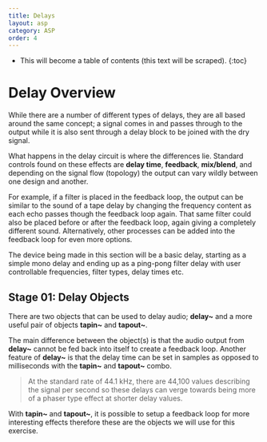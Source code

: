 ```yaml
---
title: Delays
layout: asp
category: ASP
order: 4
---
```


* This will become a table of contents (this text will be scraped).
{:toc}


# Delay Overview

While there are a number of different types of delays, they are all based around the same concept; a signal comes in and passes through to the output while it is also sent through a delay block to be joined with the dry signal.

What happens in the delay circuit is where the differences lie. Standard controls found on these effects are **delay time**, **feedback**, **mix/blend**, and depending on the signal flow (topology) the output can vary wildly between one design and another.

For example, if a filter is placed in the feedback loop, the output can be similar to the sound of a tape delay by changing the frequency content as each echo passes though the feedback loop again. That same filter could also be placed before or after the feedback loop, again giving a completely different sound. Alternatively, other processes can be added into the feedback loop for even more options.

The device being made in this section will be a basic delay, starting as a simple mono delay and ending up as a ping-pong filter delay with user controllable frequencies, filter types, delay times etc.

## Stage 01: Delay Objects
There are two objects that can be used to delay audio; **delay~** and a more useful pair of objects **tapin~** and **tapout~**.

The main difference between the object(s) is that the audio output from **delay~** cannot be fed back into itself to create a feedback loop. Another feature of **delay~** is that the delay time can be set in samples as opposed to milliseconds with the **tapin~** and **tapout~** combo.

> At the standard rate of 44.1 kHz, there are 44,100 values describing the signal per second so these delays can verge towards being more of a phaser type effect at shorter delay values.

With **tapin~** and **tapout~**, it is possible to setup a feedback loop for more interesting effects therefore these are the objects we will use for this exercise.
